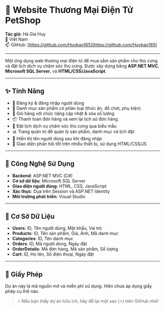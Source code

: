 # 🐾 Website Thương Mại Điện Tử PetShop

**Tác giả:** Hà Gia Huy  
📍 Việt Nam  
📫 GitHub: [https://github.com/Huybao165](https://github.com/Huybao165)

---

Một ứng dụng web thương mại điện tử để mua sắm sản phẩm cho thú cưng và đặt lịch dịch vụ chăm sóc thú cưng. Được xây dựng bằng **ASP.NET MVC**, **Microsoft SQL Server**, và **HTML/CSS/JavaScript**.

---

## ✨ Tính Năng

- 🐶 Đăng ký & đăng nhập người dùng
- 🛒 Danh mục sản phẩm có phân loại (thức ăn, đồ chơi, phụ kiện)
- 🧺 Giỏ hàng với chức năng cập nhật & xóa số lượng
- 📦 Thanh toán đơn hàng và xem lại lịch sử đơn hàng
- 📅 Đặt lịch dịch vụ chăm sóc thú cưng qua biểu mẫu
- 📊 Trang quản trị để quản lý sản phẩm, danh mục và lịch đặt
- 💬 Hiển thị tên người dùng sau khi đăng nhập
- 📱 Giao diện phản hồi tốt trên nhiều thiết bị, sử dụng HTML/CSS/JS

---

## 🧰 Công Nghệ Sử Dụng

- **Backend**: ASP.NET MVC (C#)
- **Cơ sở dữ liệu**: Microsoft SQL Server
- **Giao diện người dùng**: HTML, CSS, JavaScript
- **Xác thực**: Dựa trên Session và ASP.NET Identity
- **Môi trường phát triển**: Visual Studio

---

## 💾 Cơ Sở Dữ Liệu

- **Users**: ID, Tên người dùng, Mật khẩu, Vai trò  
- **Products**: ID, Tên sản phẩm, Giá, Ảnh, Mã danh mục  
- **Categories**: ID, Tên danh mục  
- **Orders**: ID, Mã người dùng, Ngày đặt  
- **OrderDetails**: Mã đơn hàng, Mã sản phẩm, Số lượng  
- **Cart**: ID, Họ tên, Số điện thoại, Ngày đặt

---

## 📜 Giấy Phép

Dự án này là mã nguồn mở và miễn phí sử dụng. Hiện chưa áp dụng giấy phép cụ thể nào.

> ⭐ Nếu bạn thấy dự án hữu ích, hãy để lại một sao (⭐) trên GitHub nhé!
